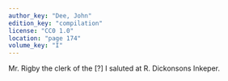 ```yaml
---
author_key: "Dee, John"
edition_key: "compilation"
license: "CC0 1.0"
location: "page 174"
volume_key: "I"
---
```

Mr. Rigby the clerk of the [?] I saluted at R. Dickonsons Inkeper.

